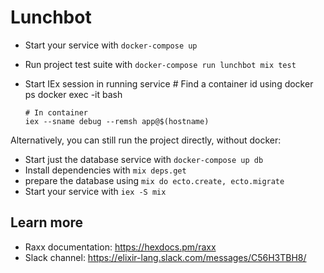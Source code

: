 # Lunchbot

- Start your service with `docker-compose up`
- Run project test suite with `docker-compose run lunchbot mix test`
- Start IEx session in running service
      # Find a container id using docker ps
      docker exec -it <container-id> bash

      # In container
      iex --sname debug --remsh app@$(hostname)

Alternatively, you can still run the project directly, without docker:

- Start just the database service with `docker-compose up db`
- Install dependencies with `mix deps.get`
- prepare the database using `mix do ecto.create, ecto.migrate`
- Start your service with `iex -S mix`

## Learn more

- Raxx documentation: https://hexdocs.pm/raxx
- Slack channel: https://elixir-lang.slack.com/messages/C56H3TBH8/
